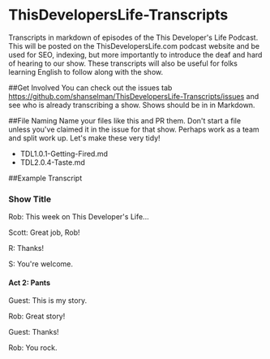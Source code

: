 ThisDevelopersLife-Transcripts
==============================

Transcripts in markdown of episodes of the This Developer's Life Podcast. This will be posted on the ThisDevelopersLife.com podcast website and be used for SEO, indexing, but more importantly to introduce the deaf and hard of hearing to our show. These transcripts will also be useful for folks learning English to follow along with the show.

##Get Involved
You can check out the issues tab https://github.com/shanselman/ThisDevelopersLife-Transcripts/issues and see who is already transcribing a show. Shows should be in in Markdown. 

##File Naming
Name your files like this and PR them. Don't start a file unless you've claimed it in the issue for that show. Perhaps work as a team and split work up. Let's make these very tidy!

* TDL1.0.1-Getting-Fired.md
* TDL2.0.4-Taste.md

##Example Transcript


### Show Title

Rob: This week on This Developer's Life...

Scott: Great job, Rob!

R: Thanks!

S: You're welcome.

#### Act 2: Pants

Guest: This is my story.

Rob: Great story!

Guest: Thanks!

Rob: You rock.

